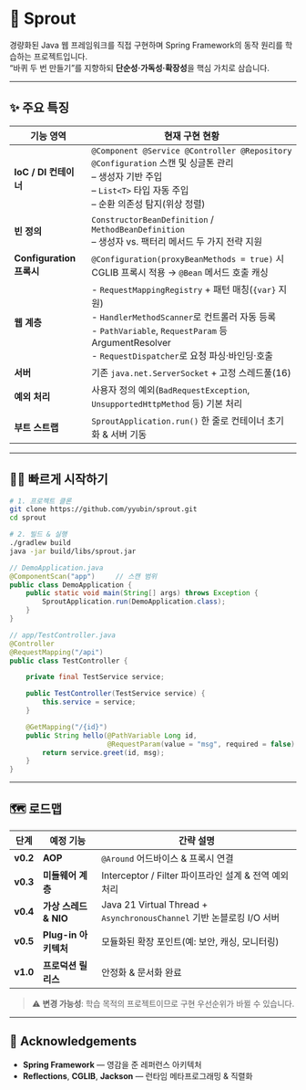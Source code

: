 # 🌱 **Sprout**  
경량화된 Java 웹 프레임워크를 직접 구현하며 Spring Framework의 동작 원리를 학습하는 프로젝트입니다.  
“바퀴 두 번 만들기”를 지향하되 **단순성·가독성·확장성**을 핵심 가치로 삼습니다.

---

## ✨ 주요 특징

| 기능 영역 | 현재 구현 현황 |
|-----------|---------------|
| **IoC / DI 컨테이너** | `@Component @Service @Controller @Repository @Configuration` 스캔 및 싱글톤 관리<br/>– 생성자 기반 주입<br/>– `List<T>` 타입 자동 주입<br/>– 순환 의존성 탐지(위상 정렬) |
| **빈 정의** | `ConstructorBeanDefinition` / `MethodBeanDefinition`<br/>– 생성자 vs. 팩터리 메서드 두 가지 전략 지원 |
| **Configuration 프록시** | `@Configuration(proxyBeanMethods = true)` 시 CGLIB 프록시 적용 → `@Bean` 메서드 호출 캐싱 |
| **웹 계층** | - `RequestMappingRegistry` + 패턴 매칭(`{var}` 지원)<br/>- `HandlerMethodScanner`로 컨트롤러 자동 등록<br/>- `PathVariable`, `RequestParam` 등 ArgumentResolver<br/>- `RequestDispatcher`로 요청 파싱·바인딩·호출 |
| **서버** | 기존 `java.net.ServerSocket` + 고정 스레드풀(16) |
| **예외 처리** | 사용자 정의 예외(`BadRequestException`, `UnsupportedHttpMethod` 등) 기본 처리 |
| **부트 스트랩** | `SproutApplication.run()` 한 줄로 컨테이너 초기화 & 서버 기동 |

---

## 🏃‍♂️ 빠르게 시작하기

```bash
# 1. 프로젝트 클론
git clone https://github.com/yyubin/sprout.git
cd sprout

# 2. 빌드 & 실행
./gradlew build
java -jar build/libs/sprout.jar
````

```java
// DemoApplication.java
@ComponentScan("app")     // 스캔 범위
public class DemoApplication {
    public static void main(String[] args) throws Exception {
        SproutApplication.run(DemoApplication.class);
    }
}
```

```java
// app/TestController.java
@Controller
@RequestMapping("/api")
public class TestController {

    private final TestService service;

    public TestController(TestService service) {
        this.service = service;
    }

    @GetMapping("/{id}")
    public String hello(@PathVariable Long id,
                        @RequestParam(value = "msg", required = false) String msg) {
        return service.greet(id, msg);
    }
}
```

---

## 🗺️ 로드맵

| 단계       | 예정 기능            | 간략 설명                                                         |
| -------- | ---------------- | ------------------------------------------------------------- |
| **v0.2** | **AOP**          | `@Around` 어드바이스 & 프록시 연결                 |
| **v0.3** | **미들웨어 계층**      | Interceptor / Filter 파이프라인 설계 & 전역 예외처리                       |
| **v0.4** | **가상 스레드 & NIO** | Java 21 Virtual Thread + `AsynchronousChannel` 기반 논블로킹 I/O 서버 |
| **v0.5** | **Plug-in 아키텍처** | 모듈화된 확장 포인트(예: 보안, 캐싱, 모니터링)                                  |
| **v1.0** | **프로덕션 릴리스**     | 안정화 & 문서화 완료                                                  |

> ⚠️ **변경 가능성**: 학습 목적의 프로젝트이므로 구현 우선순위가 바뀔 수 있습니다.

---

## 🙏 Acknowledgements

* **Spring Framework** — 영감을 준 레퍼런스 아키텍처
* **Reflections**, **CGLIB**, **Jackson** — 런타임 메타프로그래밍 & 직렬화

